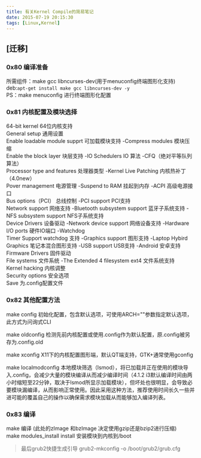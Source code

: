 ```yaml
---
title: 有关Kernel Compile的简易笔记
date: 2015-07-19 20:15:30
tags: [Linux,Kernel]
---
```


## [迁移]

### 0x80 编译准备

所需组件：make gcc libncurses-dev(用于menuconfig终端图形化支持)  
deb:`apt-get install make gcc libncurses-dev -y`  
PS：make menuconfig 进行终端图形化配置

### 0x81 内核配置及模块选择

64-bit kernel 64位内核支持  
General setup 通用设置  
Enable loadable module supprt 可加载模块支持 -Compress modules 模块压缩  
Enable the block layer 块层支持 -IO Schedulers IO 算法 -CFQ（绝对平等队列算法）  
Processor type and features 处理器类型 -Kernel Live Patching 内核热补丁（4.0new）  
Pover management 电源管理 -Suspend to RAM 挂起到内存 -ACPI 高级电源接口  
Bus options（PCI） 总线控制 -PCI support PCI支持  
Network support 网络支持 -Bluetooth subsystem support 蓝牙子系统支持 -NFS subsystem support NFS子系统支持  
Device Drivers 设备驱动 -Network device support 网络设备支持 -Hardware I/O ports 硬件IO端口 -Watchdog  
Timer Support watchdog 支持 -Graphics support 图形支持 -Laptop Hybird Graphics 笔记本混合图形支持 -USB support USB支持 -Android 安卓支持  
Firmware Drivers 固件驱动  
File systems 文件系统 -The Extended 4 filesystem ext4 文件系统支持  
Kernel hacking 内核调整  
Security options 安全选项  
Save 为.config配置文件  

### 0x82 其他配置方法

make config 初始化配置，包含默认选项，可使用ARCH=""参数指定默认选项，此方式为问询式CLI

make oldconfig 检测先前内核配置或使用.config作为默认配置，原.config被另存为.config.old

make xconfig X11下的内核配置图形端，默认QT端支持，GTK+通常使用gconfig

make localmodconfig 本地模块筛选（lsmod），将已加载并正在使用的模块导入.config，会减少大量的模块编译从而减少编译时间（4.1.2 i3默认编译时间由两小时缩短至22分钟，取决于lsmod所显示加载模块），但坏处也很明显，会导致必要模块漏编译，从而影响正常使用。因此采用这种方法，推荐使用时间长久一些并进可能的覆盖自己的操作以确保需求模块加载从而能够加入编译列表。

### 0x83 编译 

make 编译 (此处的zImage 和bzImage 决定使用gzip还是bzip2进行压缩)  
make modules_install install 安装模块到内核到/boot

> 最后grub2快捷生成引导 grub2-mkconfig -o /boot/grub2/grub.cfg
